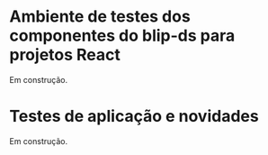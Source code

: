 # Ambiente de testes dos componentes do blip-ds para projetos React

Em construção.

# Testes de aplicação e novidades

Em construção.